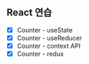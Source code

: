## React 연습

- [x] Counter - useState
- [x] Counter - useReducer
- [x] Counter - context API
- [x] Counter - redux
